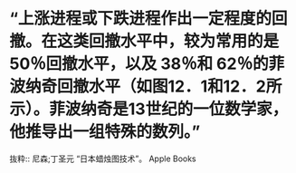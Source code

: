 # “上涨进程或下跌进程作出一定程度的回撤。在这类回撤水平中，较为常用的是50％回撤水平，以及 38％和 62％的菲波纳奇回撤水平（如图12．1和12．2所示）。菲波纳奇是13世纪的一位数学家，他推导出一组特殊的数列。”

抜粋:: 尼森;丁圣元  “日本蜡烛图技术”。 Apple Books  
